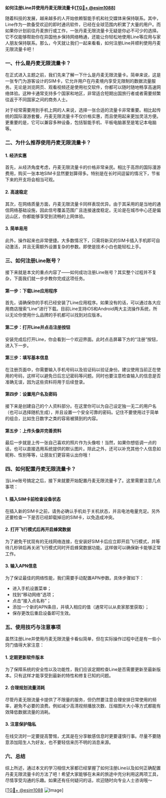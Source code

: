 **如何注册Line并使用丹麦无限流量卡[[TG💪+ @esim1088](https://t.me/s/esim1088)]**

随着科技的发展，越来越多的人开始依赖智能手机和社交媒体来保持联系。其中，Line作为一款备受欢迎的即时通讯软件，已经在全球范围内积累了大量的用户。而如果你计划前往丹麦旅行或工作，一张丹麦无限流量卡无疑是你必不可少的选择。它不仅能够帮助你在异国他乡保持网络畅通，还能让你轻松地使用Line等应用与家人朋友保持联系。那么，今天就让我们一起来看看，如何注册Line并顺利使用丹麦无限流量卡吧！

### 一、什么是丹麦无限流量卡？

在正式进入主题之前，我们先来了解一下什么是丹麦无限流量卡。简单来说，这是一张专门为游客设计的SIM卡，它允许用户在丹麦境内享受无限制的数据流量服务。无论是浏览网页、观看视频还是使用社交软件，你都可以随时随地畅享高速网络体验。这种卡通常支持多个国家和地区，非常适合短期出国旅行者或者需要频繁往返于不同国家之间的商务人士。

对于经常需要用到手机上网的人来说，选择一张合适的流量卡非常重要。相比起传统的国际漫游套餐，丹麦无限流量卡不仅价格实惠，而且使用起来更加灵活方便。更重要的是，它可以兼容多种设备，包括智能手机、平板电脑甚至是笔记本电脑等。

### 二、为什么推荐使用丹麦无限流量卡？

#### 1. 经济实惠
首先，从经济角度考虑，丹麦无限流量卡的价格非常亲民。相比于高昂的国际漫游费用，购买一张本地SIM卡显然要划算得多。特别是在长时间逗留的情况下，节省下来的开支将会相当可观。

#### 2. 高速稳定
其次，在网络质量方面，丹麦无限流量卡同样表现优异。由于其采用的是当地的通信网络基础设施，因此信号覆盖范围广且连接速度稳定。无论是在城市中心还是偏远山区，你都能够享受到流畅的上网体验。

#### 3. 简单易用
此外，操作起来也非常便捷。大多数情况下，只需将新买的SIM卡插入手机即可自动激活，并且无需额外设置复杂的参数。即使是技术小白也能轻松上手。

### 三、如何注册Line账号？

接下来就是本文的重点内容了——如何成功注册Line账号？其实整个过程并不复杂，下面我们就一步步教你完成这项任务。

#### 第一步：下载Line应用程序
首先，请确保你的手机已经安装了Line应用程序。如果没有的话，可以通过各大应用商店搜索“Line”进行下载。目前Line支持iOS和Android两大主流操作系统，所以无论你使用什么品牌的手机都可以找到对应版本。

#### 第二步：打开Line并点击注册按钮
安装完成后打开Line，你会看到一个欢迎界面。此时点击屏幕下方的“注册”按钮，进入下一步。

#### 第三步：填写基本信息
在注册页面中，你需要输入手机号码以及验证码以验证身份。建议使用当前正在使用的号码，这样可以避免日后忘记密码等问题。同时也要注意检查输入的信息是否准确无误，因为这些资料将用于后续登录。

#### 第四步：设置用户名及密码
接下来是创建自己的个人资料部分。在这里你可以为自己设定独一无二的用户名（也可以选择随机生成），并且设置一个安全可靠的密码。记住不要使用过于简单的组合，比如生日数字之类的容易被猜到的内容。

#### 第五步：上传头像并完善资料
最后一步就是上传一张自己喜欢的照片作为头像啦！当然，如果你想低调一点的话，也可以直接选用系统提供的默认图片。除此之外，还可以补充其他个人信息如昵称、性别等等，让朋友们更容易认出你哦！

### 四、如何配置丹麦无限流量卡？

当Line账号搞定之后，接下来就要开始配置丹麦无限流量卡了。这里需要注意几点事项：

#### 1. 插入SIM卡前检查设备状态
在插入新的SIM卡之前，请务必确认手机处于关机状态，并且电池电量充足。另外还要检查一下是否已经卸载掉旧的SIM卡，以免造成冲突。

#### 2. 打开飞行模式后再开启蜂窝数据
为了避免干扰现有的无线网络连接，在安装好SIM卡后应立即开启飞行模式，并等待几秒钟后再关闭飞行模式同时开启蜂窝数据功能。这样做可以确保新卡能够正常工作。

#### 3. 输入APN信息
为了保证最佳的网络性能，我们需要手动配置APN参数。具体步骤如下：
- 进入手机设置菜单；
- 找到“移动网络”选项；
- 点击“接入点名称”；
- 添加一个新的APN条目，并填入相应的值（通常可以从卖家那里获取）；
- 保存更改后重启设备即可生效。

### 五、使用技巧与注意事项

虽然注册Line并使用丹麦无限流量卡看似简单，但在实际操作过程中还是有一些小窍门值得大家注意：

#### 1. 定期更新软件版本
为了保障系统的安全性以及功能性，我们应该定期检查Line是否需要更新至最新版本。只有这样才能享受到最新的特性和修复已知的问题。

#### 2. 合理规划流量消耗
尽管丹麦无限流量卡提供了不限量的服务，但仍然要注意合理安排日常使用的频率，避免不必要的浪费。例如减少高清视频播放次数、压缩图片大小等方式都能有效降低数据流量的消耗。

#### 3. 注意保护隐私
在线交流时一定要提高警惕，尤其是在分享敏感信息时更要谨慎行事。尽量不要随意添加陌生人为好友，也不要轻信来历不明的消息来源。

### 六、总结

综上所述，通过本文的学习相信大家都已经掌握了如何注册Line以及如何正确配置丹麦无限流量卡的方法了吧！希望大家能够在未来的旅途中充分利用这两项工具，尽情享受沟通的乐趣。如果还有任何疑问的话，欢迎随时向专业人士咨询哦～

[[TG💪+ @esim1088](https://t.me/s/esim1088) ![Image](https://i.postimg.cc/4NQfJmqS/Snipaste-2025-05-13-00-14-12.png)]